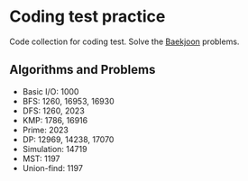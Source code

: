 # Coding test practice

Code collection for coding test. Solve the [Baekjoon](https://www.acmicpc.net/) problems.

## Algorithms and Problems

- Basic I/O: 1000
- BFS: 1260, 16953, 16930
- DFS: 1260, 2023
- KMP: 1786, 16916
- Prime: 2023
- DP: 12969, 14238, 17070
- Simulation: 14719
- MST: 1197
- Union-find: 1197
